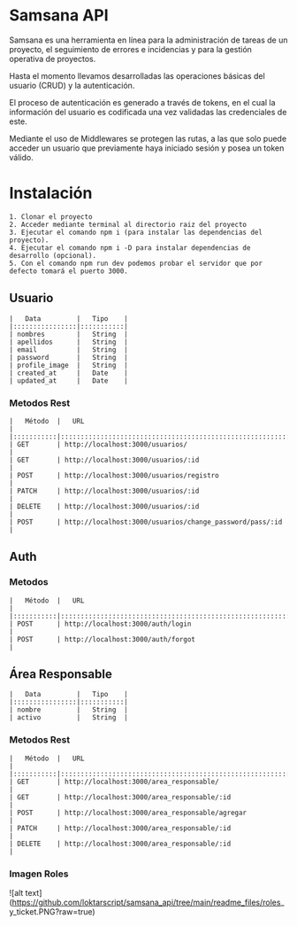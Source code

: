 # Samsana API
Samsana es una herramienta en línea para la administración de tareas de un proyecto, el seguimiento de errores e incidencias y para la gestión operativa de proyectos.

Hasta el momento llevamos desarrolladas las operaciones básicas del usuario (CRUD) y la autenticación.

El proceso de autenticación es generado a través de tokens, en el cual la información del usuario es codificada una vez validadas las credenciales de este.

Mediante el uso de Middlewares se protegen las rutas, a las que solo puede acceder un usuario que previamente haya iniciado sesión y posea un token válido.
# Instalación
    1. Clonar el proyecto
    2. Acceder mediante terminal al directorio raiz del proyecto
    3. Ejecutar el comando npm i (para instalar las dependencias del proyecto).
    4. Ejecutar el comando npm i -D para instalar dependencias de desarrollo (opcional).
    5. Con el comando npm run dev podemos probar el servidor que por defecto tomará el puerto 3000.

## Usuario
    |   Data         |   Tipo    |
    |::::::::::::::::|:::::::::::|
    | nombres        |   String  |
    | apellidos      |   String  |
    | email          |   String  |
    | password       |   String  |
    | profile_image  |   String  |
    | created_at     |   Date    |
    | updated_at     |   Date    |

### Metodos Rest
    |   Método  |   URL                                                      |
    |:::::::::::|::::::::::::::::::::::::::::::::::::::::::::::::::::::::::::|
    | GET       | http://localhost:3000/usuarios/                            |
    | GET       | http://localhost:3000/usuarios/:id                         |
    | POST      | http://localhost:3000/usuarios/registro                    |
    | PATCH     | http://localhost:3000/usuarios/:id                         |
    | DELETE    | http://localhost:3000/usuarios/:id                         |
    | POST      | http://localhost:3000/usuarios/change_password/pass/:id    |



## Auth
### Metodos
    |   Método  |   URL                                                      |
    |:::::::::::|::::::::::::::::::::::::::::::::::::::::::::::::::::::::::::|
    | POST      | http://localhost:3000/auth/login                           |
    | POST      | http://localhost:3000/auth/forgot                          |

## Área Responsable
    |   Data         |   Tipo    |
    |::::::::::::::::|:::::::::::|
    | nombre         |   String  |
    | activo         |   String  |

### Metodos Rest
    |   Método  |   URL                                                      |
    |:::::::::::|::::::::::::::::::::::::::::::::::::::::::::::::::::::::::::|
    | GET       | http://localhost:3000/area_responsable/                    |
    | GET       | http://localhost:3000/area_responsable/:id                 |
    | POST      | http://localhost:3000/area_responsable/agregar             |
    | PATCH     | http://localhost:3000/area_responsable/:id                 |
    | DELETE    | http://localhost:3000/area_responsable/:id                 |

### Imagen Roles
![alt text](https://github.com/loktarscript/samsana_api/tree/main/readme_files/roles_ y_ticket.PNG?raw=true)


   